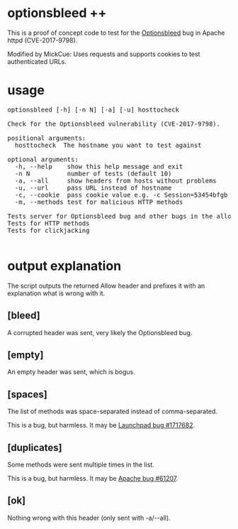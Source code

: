 optionsbleed ++
============

This is a proof of concept code to test for the
[Optionsbleed](https://blog.fuzzing-project.org/60-Optionsbleed-HTTP-OPTIONS-method-can-leak-Apaches-server-memory.html)
bug in Apache httpd (CVE-2017-9798).

Modified by MickCue: Uses requests and supports cookies to test authenticated URLs. 

usage
=====

<pre>
optionsbleed [-h] [-n N] [-a] [-u] hosttocheck

Check for the Optionsbleed vulnerability (CVE-2017-9798).

positional arguments:
  hosttocheck  The hostname you want to test against

optional arguments:
  -h, --help    show this help message and exit
  -n N          number of tests (default 10)
  -a, --all     show headers from hosts without problems
  -u, --url     pass URL instead of hostname
  -c, --cookie  pass cookie value e.g. -c Session=53454bfgb
  -m, --methods test for malicious HTTP methods

Tests server for Optionsbleed bug and other bugs in the allow header.
Tests for HTTP methods
Tests for clickjacking

</pre>

output explanation
==================

The script outputs the returned Allow header and prefixes it with
an explanation what is wrong with it.

[bleed]
-------

A corrupted header was sent, very likely the Optionsbleed bug.

[empty]
-------

An empty header was sent, which is bogus.

[spaces]
--------

The list of methods was space-separated instead of comma-separated.

This is a bug, but harmless. It may be
[Launchpad bug #1717682](https://bugs.launchpad.net/launchpad/+bug/1717682).

[duplicates]
------------

Some methods were sent multiple times in the list.

This is a bug, but harmless. It may be
[Apache bug #61207](https://bz.apache.org/bugzilla/show_bug.cgi?id=61207).

[ok]
----

Nothing wrong with this header (only sent with -a/--all).
